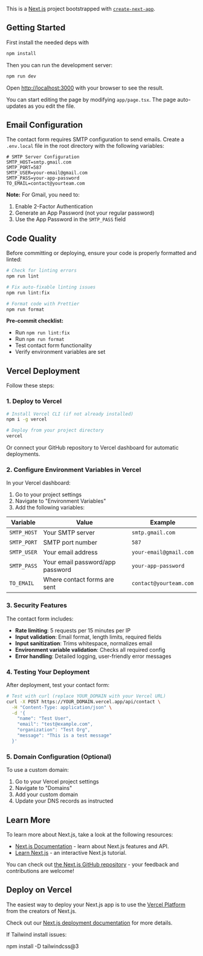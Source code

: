 This is a [Next.js](https://nextjs.org) project bootstrapped with [`create-next-app`](https://nextjs.org/docs/app/api-reference/cli/create-next-app).

## Getting Started

First install the needed deps with

```bash
npm install
```

Then you can run the development server:

```bash
npm run dev
```

Open [http://localhost:3000](http://localhost:3000) with your browser to see the result.

You can start editing the page by modifying `app/page.tsx`. The page auto-updates as you edit the file.

## Email Configuration

The contact form requires SMTP configuration to send emails. Create a `.env.local` file in the root directory with the following variables:

```env
# SMTP Server Configuration
SMTP_HOST=smtp.gmail.com
SMTP_PORT=587
SMTP_USER=your-email@gmail.com
SMTP_PASS=your-app-password
TO_EMAIL=contact@yourteam.com
```

**Note:** For Gmail, you need to:

1. Enable 2-Factor Authentication
2. Generate an App Password (not your regular password)
3. Use the App Password in the `SMTP_PASS` field

## Code Quality

Before committing or deploying, ensure your code is properly formatted and linted:

```bash
# Check for linting errors
npm run lint

# Fix auto-fixable linting issues
npm run lint:fix

# Format code with Prettier
npm run format
```

**Pre-commit checklist:**

- Run `npm run lint:fix`
- Run `npm run format`
- Test contact form functionality
- Verify environment variables are set

## Vercel Deployment

Follow these steps:

### 1. Deploy to Vercel

```bash
# Install Vercel CLI (if not already installed)
npm i -g vercel

# Deploy from your project directory
vercel
```

Or connect your GitHub repository to Vercel dashboard for automatic deployments.

### 2. Configure Environment Variables in Vercel

In your Vercel dashboard:

1. Go to your project settings
2. Navigate to "Environment Variables"
3. Add the following variables:

| Variable    | Value                            | Example                |
| ----------- | -------------------------------- | ---------------------- |
| `SMTP_HOST` | Your SMTP server                 | `smtp.gmail.com`       |
| `SMTP_PORT` | SMTP port number                 | `587`                  |
| `SMTP_USER` | Your email address               | `your-email@gmail.com` |
| `SMTP_PASS` | Your email password/app password | `your-app-password`    |
| `TO_EMAIL`  | Where contact forms are sent     | `contact@yourteam.com` |

### 3. Security Features

The contact form includes:

- **Rate limiting**: 5 requests per 15 minutes per IP
- **Input validation**: Email format, length limits, required fields
- **Input sanitization**: Trims whitespace, normalizes email
- **Environment variable validation**: Checks all required config
- **Error handling**: Detailed logging, user-friendly error messages

### 4. Testing Your Deployment

After deployment, test your contact form:

```bash
# Test with curl (replace YOUR_DOMAIN with your Vercel URL)
curl -X POST https://YOUR_DOMAIN.vercel.app/api/contact \
  -H "Content-Type: application/json" \
  -d '{
    "name": "Test User",
    "email": "test@example.com",
    "organization": "Test Org",
    "message": "This is a test message"
  }'
```

### 5. Domain Configuration (Optional)

To use a custom domain:

1. Go to your Vercel project settings
2. Navigate to "Domains"
3. Add your custom domain
4. Update your DNS records as instructed

## Learn More

To learn more about Next.js, take a look at the following resources:

- [Next.js Documentation](https://nextjs.org/docs) - learn about Next.js features and API.
- [Learn Next.js](https://nextjs.org/learn) - an interactive Next.js tutorial.

You can check out [the Next.js GitHub repository](https://github.com/vercel/next.js) - your feedback and contributions are welcome!

## Deploy on Vercel

The easiest way to deploy your Next.js app is to use the [Vercel Platform](https://vercel.com/new?utm_medium=default-template&filter=next.js&utm_source=create-next-app&utm_campaign=create-next-app-readme) from the creators of Next.js.

Check out our [Next.js deployment documentation](https://nextjs.org/docs/app/building-your-application/deploying) for more details.

If Tailwind install issues:

npm install -D tailwindcss@3
